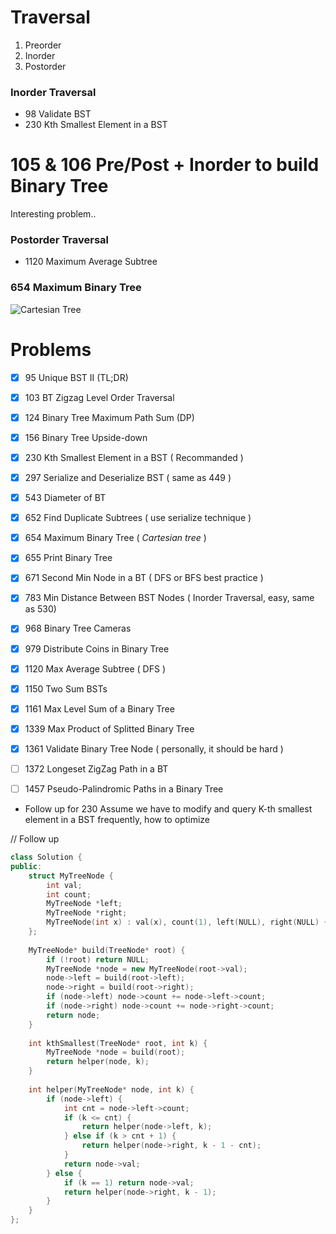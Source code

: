 # Traversal

1. Preorder   
2. Inorder   
3. Postorder   

### Inorder Traversal

* 98 Validate BST
* 230 Kth Smallest Element in a BST

# 105 & 106 Pre/Post + Inorder to build Binary Tree

Interesting problem..
### Postorder Traversal  

* 1120 Maximum Average Subtree

### 654 Maximum Binary Tree
![Cartesian Tree](https://upload.wikimedia.org/wikipedia/commons/thumb/d/d5/Cartesian_tree.svg/480px-Cartesian_tree.svg.png)


# Problems
- [x] 95   Unique BST II (TL;DR)
- [x] 103  BT Zigzag Level Order Traversal
- [x] 124  Binary Tree Maximum Path Sum (DP)
- [x] 156  Binary Tree Upside-down
- [x] 230  Kth Smallest Element in a BST ( Recommanded )
- [x] 297  Serialize and Deserialize BST ( same as 449 )
- [x] 543 Diameter of BT
- [x] 652  Find Duplicate Subtrees ( use serialize technique )
- [x] 654  Maximum Binary Tree ( *Cartesian tree* )
- [x] 655  Print Binary Tree
- [x] 671  Second Min Node in a BT ( DFS or BFS best practice )
- [x] 783  Min Distance Between BST Nodes ( Inorder Traversal, easy, same as  530)
- [x] 968  Binary Tree Cameras
- [x] 979  Distribute Coins in Binary Tree
- [x] 1120 Max Average Subtree ( DFS )
- [x] 1150 Two Sum BSTs
- [x] 1161 Max Level Sum of a Binary Tree
- [x] 1339 Max Product of Splitted Binary Tree
- [x] 1361 Validate Binary Tree Node ( personally, it should be hard )
- [ ] 1372 Longeset ZigZag Path in a BT
- [ ] 1457 Pseudo-Palindromic Paths in a Binary Tree


* Follow up for 230
Assume we have to modify and query K-th smallest element in a BST frequently, how to optimize   

// Follow up
```cpp
class Solution {
public:
    struct MyTreeNode {
        int val;
        int count;
        MyTreeNode *left;
        MyTreeNode *right;
        MyTreeNode(int x) : val(x), count(1), left(NULL), right(NULL) {}
    };
    
    MyTreeNode* build(TreeNode* root) {
        if (!root) return NULL;
        MyTreeNode *node = new MyTreeNode(root->val);
        node->left = build(root->left);
        node->right = build(root->right);
        if (node->left) node->count += node->left->count;
        if (node->right) node->count += node->right->count;
        return node;
    }
    
    int kthSmallest(TreeNode* root, int k) {
        MyTreeNode *node = build(root);
        return helper(node, k);
    }
    
    int helper(MyTreeNode* node, int k) {
        if (node->left) {
            int cnt = node->left->count;
            if (k <= cnt) {
                return helper(node->left, k);
            } else if (k > cnt + 1) {
                return helper(node->right, k - 1 - cnt);
            }
            return node->val;
        } else {
            if (k == 1) return node->val;
            return helper(node->right, k - 1);
        }
    }
};
```